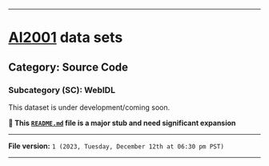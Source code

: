 
***

# [AI2001](https://github.com/seanpm2001/AI2001/) data sets

## Category: Source Code

### Subcategory (SC): WebIDL

This dataset is under development/coming soon.

**🌱️ This [`README.md`](/README.md) file is a major stub and need significant expansion**

***

**File version:** `1 (2023, Tuesday, December 12th at 06:30 pm PST)`

***
